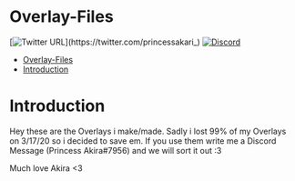 # Overlay-Files

[![Twitter URL](https://img.shields.io/twitter/url?label=Follow%20me&style=social&url=https%3A%2F%2Ftwitter.com%2Fprincessakari_)](https://twitter.com/princessakari_)
[![Discord](https://img.shields.io/discord/622504866132000768?logo=Discord)](https://discord.gg/8AyNesa)


* [Overlay-Files](#overlay-files)
* [Introduction](#introduction)

# Introduction

 Hey these are the Overlays i make/made.
 Sadly i lost 99% of my Overlays on 3/17/20 so i decided to save em.
 If you use them write me a Discord Message (Princess Akira#7956) and we will sort it out :3

 Much love Akira <3

